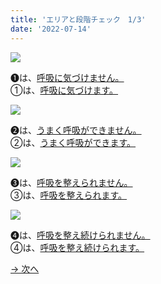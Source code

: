 ```yaml
---
title: 'エリアと段階チェック　1/3'
date: '2022-07-14'
---
```

![](/images/a_01_.jpg)

➊は、[呼吸に気づけません。]()  
①は、[呼吸に気づけます。]()


![](/images/a_02_.jpg)

➋は、[うまく呼吸ができません。]()  
②は、[うまく呼吸ができます。]()


![](/images/a_03_.jpg)

➌は、[呼吸を整えられません。]()  
③は、[呼吸を整えられます。]()

![](/images/a_04_.jpg)

➍は、[呼吸を整え続けられません。]()  
④は、[呼吸を整え続けられます。]()


[ → 次へ ](/posts/02)
